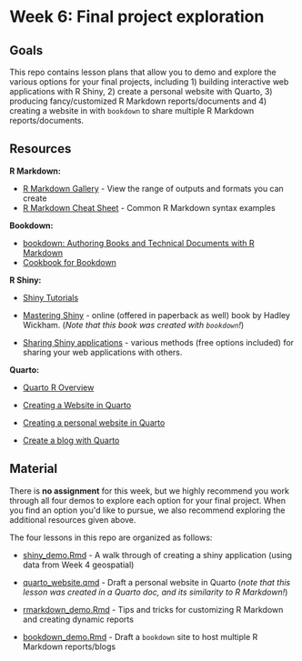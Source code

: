 # Week 6: Final project exploration

## Goals

This repo contains lesson plans that allow you to demo and explore the various options for your final projects, including 1) building interactive web applications with R Shiny, 2) create a personal website with Quarto, 3) producing fancy/customized R Markdown reports/documents and 4) creating a website in with `bookdown` to share multiple R Markdown reports/documents.

## Resources

**R Markdown:**

-   [R Markdown Gallery](https://rmarkdown.rstudio.com/gallery.html) - View the range of outputs and formats you can create
-   [R Markdown Cheat Sheet](https://github.com/rstudio/cheatsheets/raw/main/rmarkdown-2.0.pdf) - Common R Markdown syntax examples

**Bookdown:**

-   [bookdown: Authoring Books and Technical Documents with R Markdown](https://bookdown.org/yihui/bookdown/)
-   [Cookbook for Bookdown](https://rstudio4edu.github.io/rstudio4edu-book/intro-bookdown.html)

**R Shiny:**

-   [Shiny Tutorials](https://shiny.rstudio.com/tutorial/)

-   [Mastering Shiny](https://mastering-shiny.org/) - online (offered in paperback as well) book by Hadley Wickham. (*Note that this book was created with `bookdown`!*)

-   [Sharing Shiny applications](https://shiny.rstudio.com/tutorial/written-tutorial/lesson7/) - various methods (free options included) for sharing your web applications with others.

**Quarto:**

-   [Quarto R Overview](https://quarto.org/docs/computations/r.html)

-   [Creating a Website in Quarto](https://quarto.org/docs/websites/)

-   [Creating a personal website in Quarto](https://ucsb-meds.github.io/creating-quarto-websites/)

-   [Create a blog with Quarto](https://beamilz.com/posts/2022-06-05-creating-a-blog-with-quarto/en/)

## Material

There is **no assignment** for this week, but we highly recommend you work through all four demos to explore each option for your final project. When you find an option you'd like to pursue, we also recommend exploring the additional resources given above.

The four lessons in this repo are organized as follows:

-   [shiny_demo.Rmd](https://github.com/Data-Sci-Intro-2023/Week-6-Project-Explore/blob/master/shiny_demo.Rmd) - A walk through of creating a shiny application (using data from Week 4 geospatial)

-   [quarto_website.qmd](https://github.com/Data-Sci-Intro-2023/Week-6-Project-Explore/blob/master/quarto_website.qmd) - Draft a personal website in Quarto (*note that this lesson was created in a Quarto doc, and its similarity to R Markdown!*)

-   [rmarkdown_demo.Rmd](https://github.com/Data-Sci-Intro-2023/Week-6-Project-Explore/blob/master/rmarkdown_demo.Rmd) - Tips and tricks for customizing R Markdown and creating dynamic reports

-   [bookdown_demo.Rmd](https://github.com/Data-Sci-Intro-2023/Week-6-Project-Explore/blob/master/bookdown_demo.Rmd) - Draft a `bookdown` site to host multiple R Markdown reports/blogs
